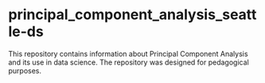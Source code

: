 # principal_component_analysis_seattle-ds

This repository contains information about Principal Component Analysis and its use in data science. The repository was designed for pedagogical purposes.
